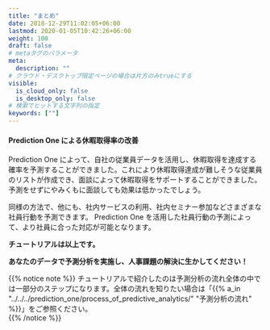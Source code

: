 ```yaml
---
title: "まとめ"
date: 2018-12-29T11:02:05+06:00
lastmod: 2020-01-05T10:42:26+06:00
weight: 100
draft: false
# metaタグのパラメータ
meta:
  description: ""
# クラウド・デスクトップ限定ページの場合は片方のみtrueにする
visible:
  is_cloud_only: false
  is_desktop_only: false
# 検索でヒットする文字列の指定
keywords: [""]
---
```


#### Prediction One による休暇取得率の改善

Prediction One によって、自社の従業員データを活用し、休暇取得を達成する確率を予測することができました。これにより休暇取得達成が難しそうな従業員のリストが作成でき、面談によって休暇取得をサポートすることができました。予測をせずにやみくもに面談しても効果は低かったでしょう。

同様の方法で、他にも、社内サービスの利用、社内セミナー参加などさまざまな社員行動を予測できます。
Prediction One を活用した社員行動の予測によって、より社員に合った対応が可能となります。

**チュートリアルは以上です。**

**あなたのデータで予測分析を実施し、人事課題の解決に生かしてください！**

{{% notice note %}}
チュートリアルで紹介したのは予測分析の流れ全体の中では一部分のステップになります。全体の流れを知りたい場合は「{{% a_in "../../../prediction_one/process_of_predictive_analytics/" "予測分析の流れ" %}}」をご参照ください。<br/>
{{% /notice %}}
